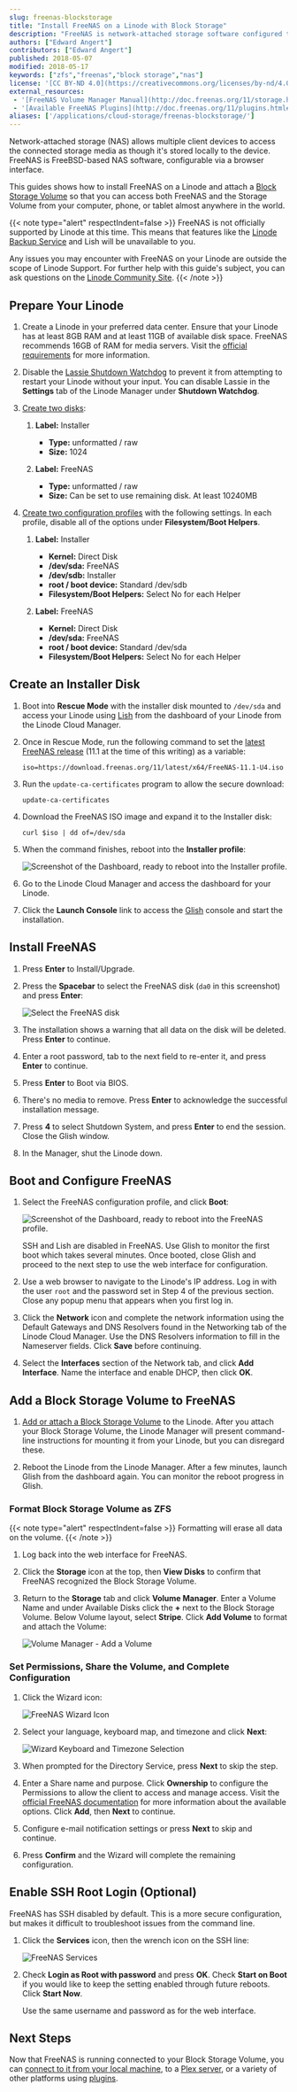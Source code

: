```yaml
---
slug: freenas-blockstorage
title: "Install FreeNAS on a Linode with Block Storage"
description: "FreeNAS is network-attached storage software configured through a web interface.  Learn how to install FreeNAS and connect it to a Block Storage Volume."
authors: ["Edward Angert"]
contributors: ["Edward Angert"]
published: 2018-05-07
modified: 2018-05-17
keywords: ["zfs","freenas","block storage","nas"]
license: '[CC BY-ND 4.0](https://creativecommons.org/licenses/by-nd/4.0)'
external_resources:
 - '[FreeNAS Volume Manager Manual](http://doc.freenas.org/11/storage.html)'
 - '[Available FreeNAS Plugins](http://doc.freenas.org/11/plugins.html#available-plugins)'
aliases: ['/applications/cloud-storage/freenas-blockstorage/']
---
```


Network-attached storage (NAS) allows multiple client devices to access the connected storage media as though it's stored locally to the device. FreeNAS is FreeBSD-based NAS software, configurable via a browser interface.

This guides shows how to install FreeNAS on a Linode and attach a [Block Storage Volume](/docs/products/storage/block-storage/) so that you can access both FreeNAS and the Storage Volume from your computer, phone, or tablet almost anywhere in the world.

{{< note type="alert" respectIndent=false >}}
FreeNAS is not officially supported by Linode at this time. This means that features like the [Linode Backup Service](/docs/products/storage/backups/) and Lish will be unavailable to you.

Any issues you may encounter with FreeNAS on your Linode are outside the scope of Linode Support. For further help with this guide's subject, you can ask questions on the [Linode Community Site](https://www.linode.com/community/questions/).
{{< /note >}}

## Prepare Your Linode

1.  Create a Linode in your preferred data center. Ensure that your Linode has at least 8GB RAM and at least 11GB of available disk space. FreeNAS recommends 16GB of RAM for media servers. Visit the [official requirements](http://www.freenas.org/hardware-requirements/) for more information.

2.  Disable the [Lassie Shutdown Watchdog](/docs/products/compute/compute-instances/guides/monitor-and-maintain/#configure-shutdown-watchdog/) to prevent it from attempting to restart your Linode without your input. You can disable Lassie in the **Settings** tab of the Linode Manager under **Shutdown Watchdog**.

3.  [Create two disks](/docs/products/compute/compute-instances/guides/disks-and-storage/#creating-a-disk):

    1.  **Label:** Installer
        * **Type:** unformatted / raw
        * **Size:** 1024

    2.  **Label:** FreeNAS
        * **Type:** unformatted / raw
        * **Size:** Can be set to use remaining disk. At least 10240MB

4.  [Create two configuration profiles](/docs/products/compute/compute-instances/guides/configuration-profiles/#creating-a-configuration-profile) with the following settings. In each profile, disable all of the options under **Filesystem/Boot Helpers**.

    1.  **Label:** Installer
        * **Kernel:** Direct Disk
        * **/dev/sda:** FreeNAS
        * **/dev/sdb:** Installer
        * **root / boot device:** Standard /dev/sdb
        * **Filesystem/Boot Helpers:** Select No for each Helper

    2. **Label:** FreeNAS
        * **Kernel:** Direct Disk
        * **/dev/sda:** FreeNAS
        * **root / boot device:** Standard /dev/sda
        * **Filesystem/Boot Helpers:** Select No for each Helper

## Create an Installer Disk

1.  Boot into **Rescue Mode** with the installer disk mounted to `/dev/sda` and access your Linode using [Lish](/docs/products/compute/compute-instances/guides/lish/) from the dashboard of your Linode from the Linode Cloud Manager.

2.  Once in Rescue Mode, run the following command to set the [latest FreeNAS release](http://www.freenas.org/download-freenas-release/) (11.1 at the time of this writing) as a variable:

        iso=https://download.freenas.org/11/latest/x64/FreeNAS-11.1-U4.iso

3.  Run the `update-ca-certificates` program to allow the secure download:

        update-ca-certificates

4.  Download the FreeNAS ISO image and expand it to the Installer disk:

        curl $iso | dd of=/dev/sda

5.  When the command finishes, reboot into the **Installer profile**:

    ![Screenshot of the Dashboard, ready to reboot into the Installer profile.](reboot-installer-profile.png "Screenshot of the Dashboard, ready to reboot into the Installer profile.")

6.  Go to the Linode Cloud Manager and access the dashboard for your Linode.

7.  Click the **Launch Console** link to access the [Glish](/docs/products/compute/compute-instances/guides/glish/) console and start the installation.

## Install FreeNAS

1.  Press **Enter** to Install/Upgrade.
2.  Press the **Spacebar** to select the FreeNAS disk (`da0` in this screenshot) and press **Enter**:

    ![Select the FreeNAS disk](freenas-installation-select-disk.png "Select the FreeNAS disk.")

3.  The installation shows a warning that all data on the disk will be deleted. Press **Enter** to continue.
4.  Enter a root password, tab to the next field to re-enter it, and press **Enter** to continue.
5.  Press **Enter** to Boot via BIOS.
6.  There's no media to remove. Press **Enter** to acknowledge the successful installation message.
7.  Press **4** to select Shutdown System, and press **Enter** to end the session. Close the Glish window.
8.  In the Manager, shut the Linode down.

## Boot and Configure FreeNAS

1.  Select the FreeNAS configuration profile, and click **Boot**:

    ![Screenshot of the Dashboard, ready to reboot into the FreeNAS profile.](reboot-freenas-profile.png "Screenshot of the Dashboard, ready to reboot into the FreeNAS profile.")

    SSH and Lish are disabled in FreeNAS. Use Glish to monitor the first boot which takes several minutes. Once booted, close Glish and proceed to the next step to use the web interface for configuration.

2.  Use a web browser to navigate to the Linode's IP address. Log in with the user `root` and the password set in Step 4 of the previous section. Close any popup menu that appears when you first log in.

3.  Click the **Network** icon and complete the network information using the Default Gateways and DNS Resolvers found in the Networking tab of the Linode Cloud Manager. Use the DNS Resolvers information to fill in the Nameserver fields. Click **Save** before continuing.

4.  Select the **Interfaces** section of the Network tab, and click **Add Interface**. Name the interface and enable DHCP, then click **OK**.

## Add a Block Storage Volume to FreeNAS

1.  [Add or attach a Block Storage Volume](/docs/products/storage/block-storage/guides/manage-volumes/) to the Linode. After you attach your Block Storage Volume, the Linode Manager will present command-line instructions for mounting it from your Linode, but you can disregard these.

2.  Reboot the Linode from the Linode Manager. After a few minutes, launch Glish from the dashboard again. You can monitor the reboot progress in Glish.

### Format Block Storage Volume as ZFS

{{< note type="alert" respectIndent=false >}}
Formatting will erase all data on the volume.
{{< /note >}}

1.  Log back into the web interface for FreeNAS.

2.  Click the **Storage** icon at the top, then **View Disks** to confirm that FreeNAS recognized the Block Storage Volume.

3.  Return to the **Storage** tab and click **Volume Manager**. Enter a Volume Name and under Available Disks click the **+** next to the Block Storage Volume. Below Volume layout, select **Stripe**. Click **Add Volume** to format and attach the Volume:

    ![Volume Manager - Add a Volume](freenas-storage-add-volume.png "Volume Manager - Add a Volume")

### Set Permissions, Share the Volume, and Complete Configuration

1.  Click the Wizard icon:

    ![FreeNAS Wizard Icon](freenas-wizard-icon.png "FreeNAS Wizard Icon")

2.  Select your language, keyboard map, and timezone and click **Next**:

    ![Wizard Keyboard and Timezone Selection](freenas-wizard-lang-keyboard-timezone.png "Wizard Keyboard and Timezone Selection")

3.  When prompted for the Directory Service, press **Next** to skip the step.

4.  Enter a Share name and purpose. Click **Ownership** to configure the Permissions to allow the client to access and manage access. Visit the [official FreeNAS documentation](http://doc.freenas.org/11/storage.html#change-permissions) for more information about the available options. Click **Add**, then **Next** to continue.

5.  Configure e-mail notification settings or press **Next** to skip and continue.

6.  Press **Confirm** and the Wizard will complete the remaining configuration.

## Enable SSH Root Login (Optional)

FreeNAS has SSH disabled by default. This is a more secure configuration, but makes it difficult to troubleshoot issues from the command line.

1.  Click the **Services** icon, then the wrench icon on the SSH line:

    ![FreeNAS Services](freenas-services.png "FreeNAS Services")

2.  Check **Login as Root with password** and press **OK**. Check **Start on Boot** if you would like to keep the setting enabled through future reboots. Click **Start Now**.

    Use the same username and password as for the web interface.

## Next Steps

Now that FreeNAS is running connected to your Block Storage Volume, you can [connect to it from your local machine](http://doc.freenas.org/11/sharing.html), to a [Plex server](http://www.freenas.org/blog/plex-on-freenas/), or a variety of other platforms using [plugins](http://doc.freenas.org/11/plugins.html#available-plugins).
